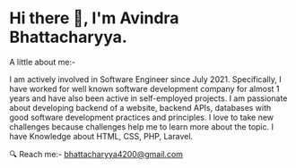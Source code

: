 # Hi there :wave:, I'm Avindra Bhattacharyya.

A little about me:-

I am actively involved in Software Engineer since July 2021. Specifically, I have worked for well known software development company for almost 1 years and have also been active in self-employed projects. I am passionate about developing backend of a website, backend APIs, databases with good software development practices and principles.
I love to take new challenges because challenges help me to learn more about the topic.
I have Knowledge about HTML, CSS, PHP, Laravel.

:mag: Reach me:- bhattacharyya4200@gmail.com

